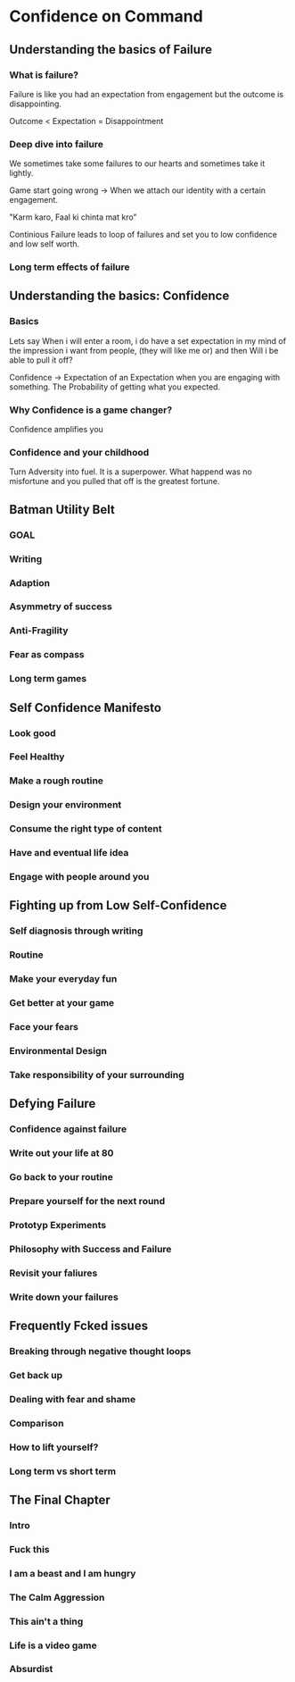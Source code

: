 # Confidence on Command

## Understanding the basics of Failure

### What is failure?
Failure is like you had an expectation from engagement but the outcome is disappointing.<br />

Outcome < Expectation = Disappointment

### Deep dive into failure 
We sometimes take some failures to our hearts and sometimes take it lightly.

Game start going wrong -> When we attach our identity with a certain engagement.

"Karm karo, Faal ki chinta mat kro"

Continious Failure leads to loop of failures and set you to low confidence and low self worth.

### Long term effects of failure



## Understanding the basics: Confidence

### Basics
Lets say When i will enter a room, i do have a set expectation in my mind of the impression i want from people, (they will like me or) and then Will i be able to pull it off?

Confidence -> Expectation of an Expectation when you are engaging with something.
The Probability of getting what you expected.


### Why Confidence is a game changer?
Confidence amplifies you


### Confidence and your childhood
Turn Adversity into fuel. It is a superpower.
What happend was no misfortune and you pulled that off is the greatest fortune.


## Batman Utility Belt

### GOAL
### Writing
### Adaption
### Asymmetry of success
### Anti-Fragility
### Fear as compass
### Long term games


## Self Confidence Manifesto

### Look good
### Feel Healthy
### Make a rough routine
### Design your environment
### Consume the right type of content
### Have and eventual life idea
### Engage with people around you

## Fighting up from Low Self-Confidence

### Self diagnosis through writing
### Routine
### Make your everyday fun
### Get better at your game
### Face your fears
### Environmental Design
### Take responsibility of your surrounding

## Defying Failure

### Confidence against failure
### Write out your life at 80
### Go back to your routine
### Prepare yourself for the next round
### Prototyp Experiments
### Philosophy with Success and Failure
### Revisit your faliures
### Write down your failures

## Frequently Fcked issues

### Breaking through negative thought loops
### Get back up
### Dealing with fear and shame
### Comparison
### How to lift yourself?
### Long term vs short term

## The Final Chapter

### Intro
### Fuck this
### I am a beast and I am hungry
### The Calm Aggression
### This ain't a thing
### Life is a video game
### Absurdist

